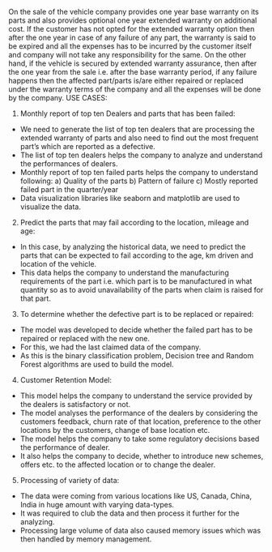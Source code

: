 On the sale of the vehicle company provides one year base warranty on its parts and also provides 
optional one year extended warranty on additional cost. If the customer has not opted for the 
extended warranty option then after the one year in case of any failure of any part, the warranty is 
said to be expired and all the expenses has to be incurred by the customer itself and company will not 
take any responsibility for the same.
On the other hand, if the vehicle is secured by extended warranty assurance, then after the 
one year from the sale i.e. after the base warranty period, if any failure happens then the affected 
part/parts is/are either repaired or replaced under the warranty terms of the company and all the 
expenses will be done by the company. 
USE CASES:
1) Monthly report of top ten Dealers and parts that has been failed:
- We need to generate the list of top ten dealers that are processing the extended warranty of 
parts and also need to find out the most frequent part’s which are reported as a defective.
- The list of top ten dealers helps the company to analyze and understand the performances of
dealers.
- Monthly report of top ten failed parts helps the company to understand following:
a) Quality of the parts 
b) Pattern of failure
c) Mostly reported failed part in the quarter/year
- Data visualization libraries like seaborn and matplotlib are used to visualize the data.
2) Predict the parts that may fail according to the location, mileage and age:
- In this case, by analyzing the historical data, we need to predict the parts that can be expected 
to fail according to the age, km driven and location of the vehicle.
- This data helps the company to understand the manufacturing requirements of the part i.e. 
which part is to be manufactured in what quantity so as to avoid unavailability of the parts 
when claim is raised for that part.
3) To determine whether the defective part is to be replaced or repaired:
- The model was developed to decide whether the failed part has to be repaired or replaced with 
the new one.
- For this, we had the last claimed data of the company.
- As this is the binary classification problem, Decision tree and Random Forest algorithms are 
used to build the model.
4) Customer Retention Model:
- This model helps the company to understand the service provided by the dealers is satisfactory 
or not.
- The model analyses the performance of the dealers by considering the customers feedback, 
churn rate of that location, preference to the other locations by the customers, change of base 
location etc.
- The model helps the company to take some regulatory decisions based the performance of 
dealer. 
- It also helps the company to decide, whether to introduce new schemes, offers etc. to the 
affected location or to change the dealer.
5) Processing of variety of data:
- The data were coming from various locations like US, Canada, China, India in huge amount 
with varying data-types.
- It was required to club the data and then process it further for the analyzing.
- Processing large volume of data also caused memory issues which was then handled by 
memory management.
